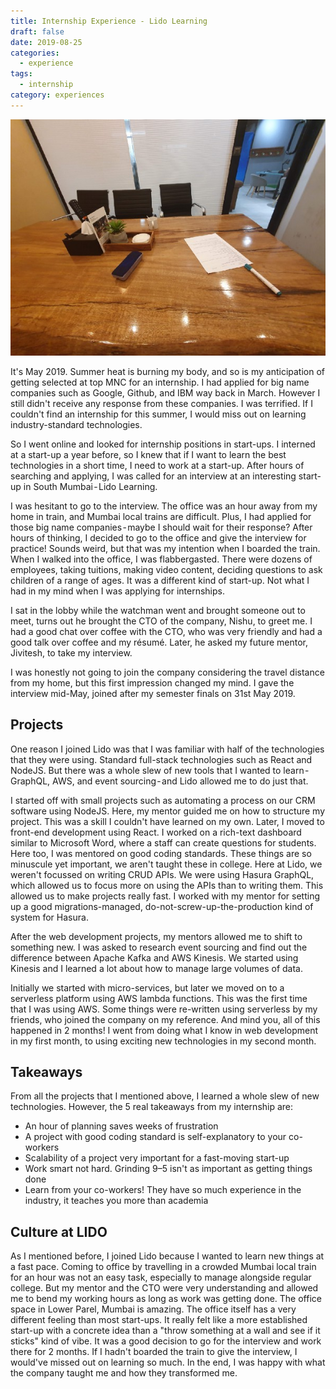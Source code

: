 ```yaml
---
title: Internship Experience - Lido Learning
draft: false
date: 2019-08-25
categories:
  - experience
tags:
  - internship
category: experiences
---
```


![Office desk with my resume on it](/uploads/lido-experience.jpeg)

It's May 2019. Summer heat is burning my body, and so is my anticipation of getting selected at top MNC for an internship. I had applied for big name companies such as Google, Github, and IBM way back in March. However I still didn't receive any response from these companies. I was terrified. If I couldn't find an internship for this summer, I would miss out on learning industry-standard technologies.

So I went online and looked for internship positions in start-ups. I interned at a start-up a year before, so I knew that if I want to learn the best technologies in a short time, I need to work at a start-up. After hours of searching and applying, I was called for an interview at an interesting start-up in South Mumbai - Lido Learning.

I was hesitant to go to the interview. The office was an hour away from my home in train, and Mumbai local trains are difficult. Plus, I had applied for those big name companies - maybe I should wait for their response? After hours of thinking, I decided to go to the office and give the interview for practice! Sounds weird, but that was my intention when I boarded the train.
When I walked into the office, I was flabbergasted. There were dozens of employees, taking tuitions, making video content, deciding questions to ask children of a range of ages. It was a different kind of start-up. Not what I had in my mind when I was applying for internships.

I sat in the lobby while the watchman went and brought someone out to meet, turns out he brought the CTO of the company, Nishu, to greet me. I had a good chat over coffee with the CTO, who was very friendly and had a good talk over coffee and my résumé. Later, he asked my future mentor, Jivitesh, to take my interview.

I was honestly not going to join the company considering the travel distance from my home, but this first impression changed my mind. I gave the interview mid-May, joined after my semester finals on 31st May 2019.

## Projects

One reason I joined Lido was that I was familiar with half of the technologies that they were using. Standard full-stack technologies such as React and NodeJS. But there was a whole slew of new tools that I wanted to learn - GraphQL, AWS, and event sourcing - and Lido allowed me to do just that.

I started off with small projects such as automating a process on our CRM software using NodeJS. Here, my mentor guided me on how to structure my project. This was a skill I couldn't have learned on my own. Later, I moved to front-end development using React. I worked on a rich-text dashboard similar to Microsoft Word, where a staff can create questions for students. Here too, I was mentored on good coding standards. These things are so minuscule yet important, we aren't taught these in college.
Here at Lido, we weren't focussed on writing CRUD APIs. We were using Hasura GraphQL, which allowed us to focus more on using the APIs than to writing them. This allowed us to make projects really fast. I worked with my mentor for setting up a good migrations-managed, do-not-screw-up-the-production kind of system for Hasura.

After the web development projects, my mentors allowed me to shift to something new. I was asked to research event sourcing and find out the difference between Apache Kafka and AWS Kinesis. We started using Kinesis and I learned a lot about how to manage large volumes of data.

Initially we started with micro-services, but later we moved on to a serverless platform using AWS lambda functions. This was the first time that I was using AWS. Some things were re-written using serverless by my friends, who joined the company on my reference.
And mind you, all of this happened in 2 months! I went from doing what I know in web development in my first month, to using exciting new technologies in my second month.

## Takeaways
From all the projects that I mentioned above, I learned a whole slew of new technologies. However, the 5 real takeaways from my internship are:

- An hour of planning saves weeks of frustration
- A project with good coding standard is self-explanatory to your co-workers
- Scalability of a project very important for a fast-moving start-up
- Work smart not hard. Grinding 9–5 isn't as important as getting things done
- Learn from your co-workers! They have so much experience in the industry, it teaches you more than academia

## Culture at LIDO
As I mentioned before, I joined Lido because I wanted to learn new things at a fast pace. Coming to office by travelling in a crowded Mumbai local train for an hour was not an easy task, especially to manage alongside regular college. But my mentor and the CTO were very understanding and allowed me to bend my working hours as long as work was getting done.
The office space in Lower Parel, Mumbai is amazing. The office itself has a very different feeling than most start-ups. It really felt like a more established start-up with a concrete idea than a "throw something at a wall and see if it sticks" kind of vibe. It was a good decision to go for the interview and work there for 2 months. If I hadn't boarded the train to give the interview, I would've missed out on learning so much. In the end, I was happy with what the company taught me and how they transformed me.
